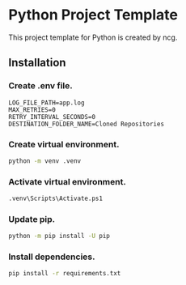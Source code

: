# Python Project Template

This project template for Python is created by ncg.

## Installation

### Create .env file.
```
LOG_FILE_PATH=app.log
MAX_RETRIES=0
RETRY_INTERVAL_SECONDS=0
DESTINATION_FOLDER_NAME=Cloned Repositories
```

### Create virtual environment.
```bash
python -m venv .venv
```

### Activate virtual environment.
```bash
.venv\Scripts\Activate.ps1
```

### Update pip.
```bash
python -m pip install -U pip
```

### Install dependencies.
```bash
pip install -r requirements.txt
```